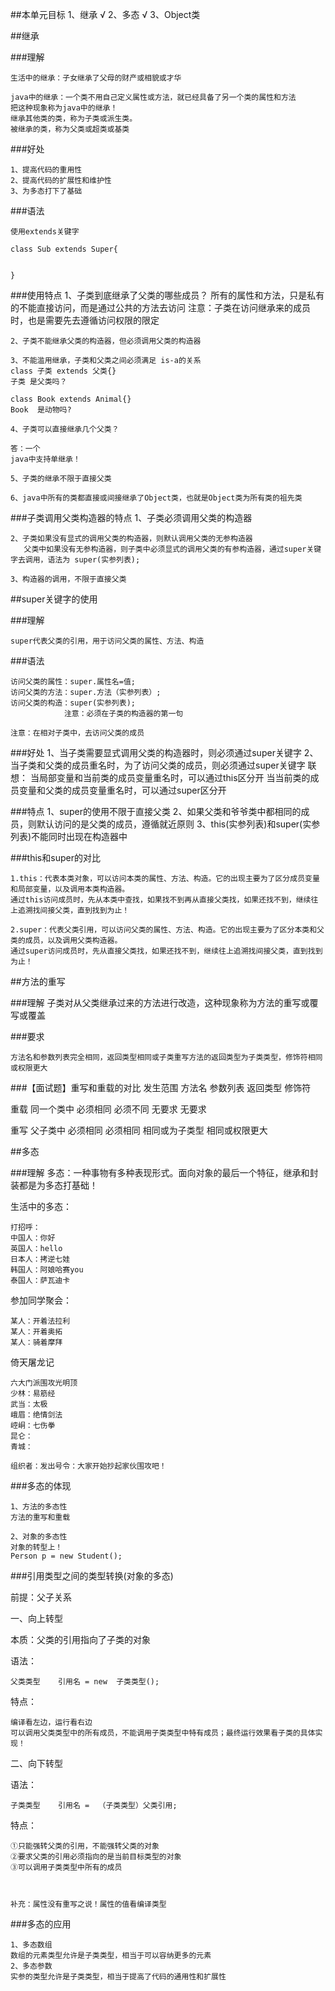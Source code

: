 ##本单元目标
	1、继承 √
	2、多态 √
	3、Object类


##继承


###理解

	生活中的继承：子女继承了父母的财产或相貌或才华

	java中的继承：一个类不用自己定义属性或方法，就已经具备了另一个类的属性和方法
	把这种现象称为java中的继承！
	继承其他类的类，称为子类或派生类。
	被继承的类，称为父类或超类或基类


###好处

	1、提高代码的重用性
	2、提高代码的扩展性和维护性
	3、为多态打下了基础


###语法

	使用extends关键字

	class Sub extends Super{


	}

###使用特点
	1、子类到底继承了父类的哪些成员？
		所有的属性和方法，只是私有的不能直接访问，而是通过公共的方法去访问
		注意：子类在访问继承来的成员时，也是需要先去遵循访问权限的限定


	2、子类不能继承父类的构造器，但必须调用父类的构造器

	3、不能滥用继承，子类和父类之间必须满足 is-a的关系
	class 子类 extends 父类{}
	子类 是父类吗？

	class Book extends Animal{}
	Book  是动物吗?

	4、子类可以直接继承几个父类？

	答：一个
	java中支持单继承！

	5、子类的继承不限于直接父类

	6、java中所有的类都直接或间接继承了Object类，也就是Object类为所有类的祖先类


	

###子类调用父类构造器的特点
	1、子类必须调用父类的构造器

	2、子类如果没有显式的调用父类的构造器，则默认调用父类的无参构造器
	   父类中如果没有无参构造器，则子类中必须显式的调用父类的有参构造器，通过super关键字去调用，语法为 super(实参列表);

	3、构造器的调用，不限于直接父类



##super关键字的使用

###理解

	super代表父类的引用，用于访问父类的属性、方法、构造

###语法

	访问父类的属性：super.属性名=值;
	访问父类的方法：super.方法（实参列表）;
	访问父类的构造：super(实参列表);
				注意：必须在子类的构造器的第一句

	注意：在相对子类中，去访问父类的成员


###好处
	1、当子类需要显式调用父类的构造器时，则必须通过super关键字
	2、当子类和父类的成员重名时，为了访问父类的成员，则必须通过super关键字
   		联想：
		当局部变量和当前类的成员变量重名时，可以通过this区分开
		当当前类的成员变量和父类的成员变量重名时，可以通过super区分开


###特点
	1、super的使用不限于直接父类
	2、如果父类和爷爷类中都相同的成员，则默认访问的是父类的成员，遵循就近原则
	3、this(实参列表)和super(实参列表)不能同时出现在构造器中

###this和super的对比


	1.this：代表本类对象，可以访问本类的属性、方法、构造。它的出现主要为了区分成员变量和局部变量，以及调用本类构造器。
	通过this访问成员时，先从本类中查找，如果找不到再从直接父类找，如果还找不到，继续往上追溯找间接父类，直到找到为止！
	
	2.super：代表父类引用，可以访问父类的属性、方法、构造。它的出现主要为了区分本类和父类的成员，以及调用父类构造器。
	通过super访问成员时，先从直接父类找，如果还找不到，继续往上追溯找间接父类，直到找到为止！

	


##方法的重写

###理解
	子类对从父类继承过来的方法进行改造，这种现象称为方法的重写或覆写或覆盖


###要求

	方法名和参数列表完全相同，返回类型相同或子类重写方法的返回类型为子类类型，修饰符相同或权限更大

###【面试题】重写和重载的对比
		发生范围		方法名		参数列表		返回类型			修饰符


重载		同一个类中	必须相同		必须不同		无要求			无要求

重写		父子类中		必须相同		必须相同		相同或为子类型	相同或权限更大
		


##多态

###理解
	多态：一种事物有多种表现形式。面向对象的最后一个特征，继承和封装都是为多态打基础！
	
生活中的多态：

	打招呼：
	中国人：你好
	英国人：hello
	日本人：拷逆七娃
	韩国人：阿娘哈赛you
	泰国人：萨瓦迪卡


参加同学聚会：

	某人：开着法拉利
	某人：开着奥拓
	某人：骑着摩拜
	

倚天屠龙记

	六大门派围攻光明顶
	少林：易筋经
	武当：太极
	峨眉：绝情剑法
	崆峒：七伤拳
	昆仑：
	青城：

	组织者：发出号令：大家开始抄起家伙围攻吧！


###多态的体现

	1、方法的多态性
	方法的重写和重载

	2、对象的多态性
	对象的转型上！
	Person p = new Student();
	


###引用类型之间的类型转换(对象的多态)

前提：父子关系

一、向上转型

本质：父类的引用指向了子类的对象

语法：

	父类类型 	引用名 = new  子类类型();

特点：

	编译看左边，运行看右边
	可以调用父类类型中的所有成员，不能调用子类类型中特有成员；最终运行效果看子类的具体实现！


二、向下转型

语法：

	子类类型 	引用名 =  （子类类型）父类引用;
特点：

	①只能强转父类的引用，不能强转父类的对象
	②要求父类的引用必须指向的是当前目标类型的对象
	③可以调用子类类型中所有的成员



	补充：属性没有重写之说！属性的值看编译类型




###多态的应用

	1、多态数组
	数组的元素类型允许是子类类型，相当于可以容纳更多的元素
	2、多态参数
	实参的类型允许是子类类型，相当于提高了代码的通用性和扩展性







	

		

	

	




	

